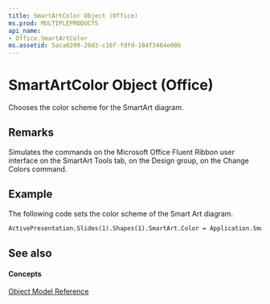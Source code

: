 ```yaml
---
title: SmartArtColor Object (Office)
ms.prod: MULTIPLEPRODUCTS
api_name:
- Office.SmartArtColor
ms.assetid: 5aca0209-20d3-c16f-fdfd-184f3464e00b
---
```



# SmartArtColor Object (Office)

Chooses the color scheme for the SmartArt diagram.


## Remarks

Simulates the commands on the Microsoft Office Fluent Ribbon user interface on the SmartArt Tools tab, on the Design group, on the Change Colors command.


## Example

The following code sets the color scheme of the Smart Art diagram.


```vb
ActivePresentation.Slides(1).Shapes(1).SmartArt.Color = Application.SmartArtColors(1)
```


## See also


#### Concepts


[Object Model Reference](../../Office-Shared-VBA/articles/reference-object-library-reference-for-office)

